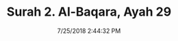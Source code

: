 ---
title       : "Surah 2. Al-Baqara, Ayah 29"
date        : 7/25/2018 2:44:32 PM
draft       : false
type        : "quran"
layout      : "compare"
BookCode    : "CMP"
SurahNumber : "2"
AyahNumber  : "29"
TotalAyah   : "286"
---